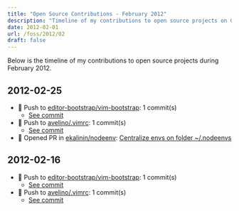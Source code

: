 ```yaml
---
title: "Open Source Contributions - February 2012"
description: "Timeline of my contributions to open source projects on GitHub during February 2012."
date: 2012-02-01
url: /foss/2012/02
draft: false
---
```


Below is the timeline of my contributions to open source projects during February 2012.

## 2012-02-25

- 🔨 Push to [editor-bootstrap/vim-bootstrap](https://github.com/editor-bootstrap/vim-bootstrap): 1 commit(s)
  - [See commit](https://github.com/editor-bootstrap/vim-bootstrap/commits/main/?author=avelino&since=2012-02-25&until=2012-02-25)
- 🔨 Push to [avelino/.vimrc](https://github.com/avelino/.vimrc): 1 commit(s)
  - [See commit](https://github.com/avelino/.vimrc/commits/main/?author=avelino&since=2012-02-25&until=2012-02-25)
- 🔀 Opened PR in [ekalinin/nodeenv](https://github.com/ekalinin/nodeenv): [Centralize envs on folder ~/.nodeenvs](https://github.com/ekalinin/nodeenv/pull/12)

## 2012-02-16

- 🔨 Push to [editor-bootstrap/vim-bootstrap](https://github.com/editor-bootstrap/vim-bootstrap): 1 commit(s)
  - [See commit](https://github.com/editor-bootstrap/vim-bootstrap/commits/main/?author=avelino&since=2012-02-16&until=2012-02-16)
- 🔨 Push to [avelino/.vimrc](https://github.com/avelino/.vimrc): 1 commit(s)
  - [See commit](https://github.com/avelino/.vimrc/commits/main/?author=avelino&since=2012-02-16&until=2012-02-16)

